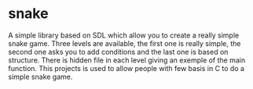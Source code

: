 # snake

A simple library based on SDL which allow you to create a really simple snake game.
Three levels are available, the first one is really simple, the second one asks you to add conditions and the last one is based on structure.
There is hidden file in each level giving an exemple of the main function.
This projects is used to allow people with few basis in C to do a simple snake game.
